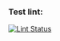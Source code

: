 ### Test lint:
[![Lint Status](https://github.com/KorotEgor/products-finding-assistant-py/actions/workflows/lint_test.yml/badge.svg)](https://github.com/KorotEgor/products-finding-assistant-py/actions)
